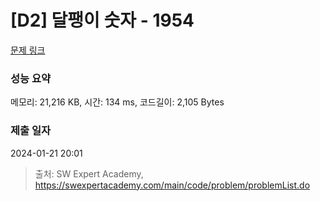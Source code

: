 # [D2] 달팽이 숫자 - 1954 

[문제 링크](https://swexpertacademy.com/main/code/problem/problemDetail.do?contestProbId=AV5PobmqAPoDFAUq) 

### 성능 요약

메모리: 21,216 KB, 시간: 134 ms, 코드길이: 2,105 Bytes

### 제출 일자

2024-01-21 20:01



> 출처: SW Expert Academy, https://swexpertacademy.com/main/code/problem/problemList.do